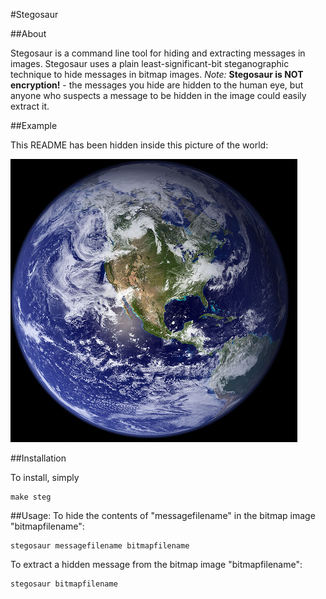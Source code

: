 #Stegosaur

##About

Stegosaur is a command line tool for hiding and extracting messages in images.
Stegosaur uses a plain least-significant-bit steganographic technique to hide 
messages in bitmap images. *Note:* **Stegosaur is NOT encryption!** - the messages
you hide are hidden to the human eye, but anyone who suspects a message to be 
hidden in the image could easily extract it.

##Example

This README has been hidden inside this picture of the world:

![Hello, World; read me!](earth.steg.bmp)

##Installation

To install, simply

```shell
make steg
```

##Usage:
To hide the contents of "messagefilename" in the bitmap image "bitmapfilename":

```shell
stegosaur messagefilename bitmapfilename
```

To extract a hidden message from the bitmap image "bitmapfilename": 

```shell
stegosaur bitmapfilename
```
